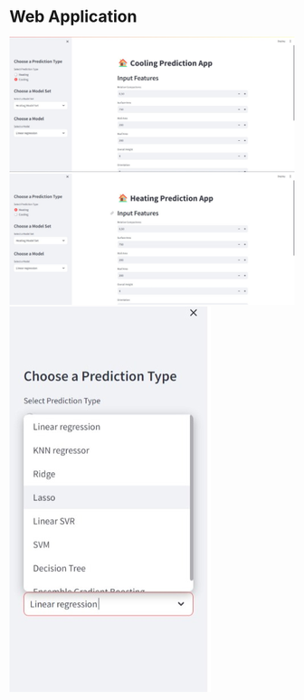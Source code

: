 # Web Application
![Dataset_SS](Documentation/COOLING.jpeg)
![Dataset_SS](Documentation/HEATING.jpeg)
![Dataset_SS](Documentation/MODEL.jpeg)
